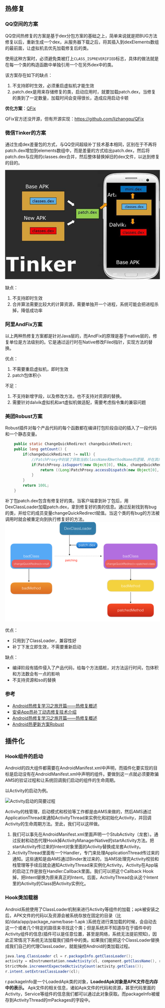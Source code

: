 ## 热修复

### QQ空间的方案

QQ空间热修复的方案是基于dex分包方案的基础之上，简单来说就是把BUG方法修复以后，重新生成一个dex，从服务器下载之后，将其插入到dexElements数组的最前面，让虚拟机去优先加载修复后的类。

使用这种方案时，必须避免类被打上`CLASS_ISPREVERIFIED`标志，具体的做法就是在每一个类的构造函数中单独引用一个在另外dex中的类。

该方案存在如下的缺点： 

1. 不支持即时生效，必须重启虚拟机才能生效
2. patch.dex是用来存储修复的类，启动应用时，就要加载patch.dex，当修复的类到了一定数量，加载时间会变得很长，造成应用启动卡顿

**优化方案**：[QFix](https://mp.weixin.qq.com/s?__biz=MzA3NTYzODYzMg==&mid=2653577964&idx=1&sn=bac5c8883b7aaaf7d7d9ea227f200412&chksm=84b3b0ebb3c439fd56a502a27e1adc18f600b875718e537191ef109e2d18dae1c52e5e36f2d9&scene=0#wechat_redirect)

QFix官方还没开源，但有开源实现：https://github.com/lizhangqu/QFix

### 微信Tinker的方案

通过生成dex差量包的方式，与QQ空间超级补丁技术基本相同，区别在于不再将patch.dex增加到elements数组中，而是差量的方式给出patch.dex，然后将patch.dex与应用的classes.dex合并，然后整体替换掉旧的dex文件，以达到修复的目的。

![Tinker热修复方案](Tinker热修复方案.png)

缺点：

1. 不支持即时生效
2. 合并算法需要比较大的计算资源，需要单独开一个进程，系统可能会把进程杀掉，降低成功率

### 阿里AndFix方案

以上两种热修复方案都是针对Java层的，而AndFix的原理是基于native层的，修复单位是方法级别的。它是通过运行时在Native修改Filed指针，实现方法的替换。

优点：

1. 不需要重启虚拟机，即时生效
2. patch包体积小

不足：

1. 不支持新增字段，以及修改方法，也不支持对资源的替换。
2. 需要针对dalvik虚拟机和art虚拟机做适配，需要考虑指令集的兼容问题

### 美团Robust方案

Robust插件对每个产品代码的每个函数都在编译打包阶段自动的插入了一段代码和一个静态变量。

```java
    public static ChangeQuickRedirect changeQuickRedirect;
    public long getCount() {
        if(changeQuickRedirect != null) {
            //PatchProxy中封装了获取当前className和methodName的逻辑，并在其内部最终调用了changeQuickRedirect的对应函数
            if(PatchProxy.isSupport(new Object[0], this, changeQuickRedirect, false)) {
                return ((Long)PatchProxy.accessDispatch(new Object[0], this, changeQuickRedirect, false)).longValue();
            }
        }
        return 100L;
    }
```

补丁包patch.dex包含有修复好的类。当客户端拿到补丁包后，用DexClassLoader加载patch.dex，拿到修复好的类的信息。通过反射找到有bug的类，并给它的成员变量changeQuickRedirect赋值。当这个类的有bug的方法被调用时就会被重定向到执行修复好的方法。
![美团Robust热修复原理图](美团Robust热修复原理图.png)



优点：

- 只用到了ClassLoader，兼容性好
- 补丁下发立即生效，不需要重新启动

缺点：

- 编译阶段有插件侵入了产品代码，给每个方法插桩，对方法运行时间，包体积和方法数会有一点的影响
- 不支持资源和so的替换

### 参考

- [Android热修复学习之旅开篇——热修复概述](http://blog.csdn.net/u012124438/article/details/62107035)
- [安卓App热补丁动态修复技术介绍](https://mp.weixin.qq.com/s?__biz=MzI1MTA1MzM2Nw==&mid=400118620&idx=1&sn=b4fdd5055731290eef12ad0d17f39d4a&scene=1&srcid=1106Imu9ZgwybID13e7y2nEi#wechat_redirect)
- [Android热修复学习之旅开篇——热修复概述](http://blog.csdn.net/u012124438/article/details/62107035)
- [Android热更新方案Robust](https://tech.meituan.com/android_robust.html)



## 插件化

### Hook组件的启动

Android的四大组件都需要在AndroidManifest.xml中声明，而插件化要实现的目标是启动没有在AndroidManifest.xml中声明的组件。要做到这一点就必须要欺骗AMS的验证过程和让系统回调我们启动的组件的生命周期。

以Activity的启动为例。

![Activity启动的简要过程](/Users/lehua.tlh/Desktop/Code/Tech-Note/技术/Android/插件化/Activity启动的简要过程.png)

Activity的栈管理，启动模式和校验等工作都是由AMS来做的，然后AMS通过ApplicationThread来通知ActivityThread来实例化和初始化Activity，并回调Activity的生命周期方法。至此，我们可以这样做。

1. 我们可以事先在AndroidManifest.xml里面声明一个StubActivity（龙套）。通过反射和动态代理Hook掉ActivityManagerNative的startActivity方法。把startActivity传过来的Intent对象里面的Activity替换成龙套Activity。
2. ActivityThread里面有一个Handler，专门来处理ApplicationThread传过来的通知。这些通知是由AMS通过Binder发过来的，当AMS处理完Activity校验和栈管理等手续后就会通知ActivityThread来实例化Activity。Activity在App端的启动工作是放在Handler.Callback里面。我们可以把这个Callback Hook掉，把Intent替换为原来真正的Intent。后面，ActivityThread会从这个Intent里的Activity的Class把Activity实例化。

### Hook类加载器

Android系统使用了ClassLoader机制来进行Activity等组件的加载；apk被安装之后，APK文件的代码以及资源会被系统存放在固定的目录（比如/data/app/package_name/base-1.apk )系统在进行类加载的时候，会自动去这一个或者几个特定的路径来寻找这个类；但是系统并不知道存在于插件中的Activity组件的信息(插件可以是任意位置，甚至是网络，系统无法提前预知)，因此正常情况下系统无法加载我们插件中的类。如果我们能把这个ClassLoader替换成我们自己的代理ClassLoader，就能操控Android的类加载过程。

```Java
java.lang.ClassLoader cl = r.packageInfo.getClassLoader();
activity = mInstrumentation.newActivity(cl, component.getClassName(), r.intent);
StrictMode.incrementExpectedActivityCount(activity.getClass());
r.intent.setExtrasClassLoader(cl);
```

r.packageInfo是一个LoadedApk类的对象，**LoadedApk对象是APK文件在内存中的表示。** Apk文件的相关信息，诸如Apk文件的代码和资源，甚至代码里面的Activity，Service等组件的信息我们都可以通过此对象获取。而packageInfo被缓存到ActivityThread的mPackages的字段中。



